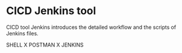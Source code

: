 # CICD Jenkins tool

CICD tool Jenkins introduces 
the detailed workflow and the scripts of Jenkins files.

SHELL X POSTMAN X JENKINS
